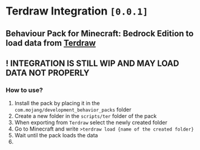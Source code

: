 # Terdraw Integration `[0.0.1]`
## Behaviour Pack for Minecraft: Bedrock Edition to load data from [Terdraw](https://github.com/NaKeRNarolino/terdraw)

## ! INTEGRATION IS STILL WIP AND MAY LOAD DATA NOT PROPERLY

### How to use?
1. Install the pack by placing it in the `com.mojang/development_behavior_packs` folder
2. Create a new folder in the `scripts/ter` folder of the pack
3. When exporting from `Terdraw` select the newly created folder
4. Go to Minecraft and write `>terdraw load {name of the created folder}`
5. Wait until the pack loads the data
6. 